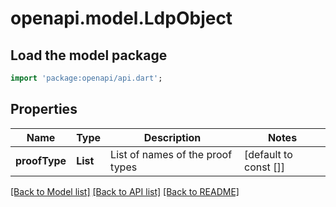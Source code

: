 # openapi.model.LdpObject

## Load the model package

```dart
import 'package:openapi/api.dart';
```

## Properties

| Name          | Type             | Description                      | Notes                 |
| ------------- | ---------------- | -------------------------------- | --------------------- |
| **proofType** | **List<String>** | List of names of the proof types | [default to const []] |

[[Back to Model list]](../README.md#documentation-for-models) [[Back to API list]](../README.md#documentation-for-api-endpoints) [[Back to README]](../README.md)
